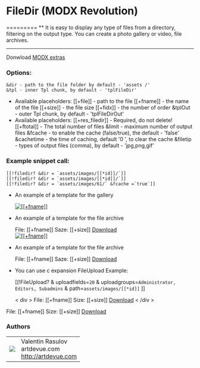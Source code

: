 # FileDir (MODX Revolution)
=========
** It is easy to display any type of files from a directory, filtering on the output type.
You can create a photo gallery or video, file archives.

----------------------------------------

Donwload [MODX extras](http://modx.com/extras/package/filedir)

### Options:

    &dir - path to the file folder by default - 'assets /'
    &tpl - inner Tpl chunk, by default - 'tplFileDir'
*   Available placeholders:
    [[+file]] - path to the file
    [[+fname]] - the name of the file
    [[+size]] - the file size
    [[+fidx]] - the number of order
    &tplOut - outer Tpl chunk, by default - 'tplFileDirOut'
*   Available placeholders:
    [[+res_filedir]] - Required, do not delete!
    [[+ftotal]] - The total number of files
    &limit - maximum number of output files
    &fcache - to enable the cache (false/true), the default - 'false'
    &cachetime - the time of caching, default '0 ', to clear the cache
    &filetip - types of output files (comma), by default - 'jpg,png,gif'

### Example snippet call:

    [[!filedir? &dir = `assets/images/[[*id]]/`]]
    [[!filedir? &dir = `assets/images/[[*id]]/`]]
    [[!filedir? &dir = `assets/images/61/` &fcache =`true`]]
    
*   An example of a template for the gallery
    <div>
      <a href="[[+file]]" title="[[+fname]]">
        <img src="[[+file:rezimgcrop=`r-150x,c-150x75`]]" alt="[[+fname]]">
      </a>
    </div>

*   An example of a template for the file archive
    <div>
      File: [[+fname]]
      Saze: [[+size]]
      <a href="[[+file]]">Download</a>
    </div>
    <div>
      <a href="[[+file]]" title="[[+fname]]">
        <img src="[[+file:rezimgcrop=`r-150x,c-150x75`]]" alt="[[+fname]]">
      </a>
    </div>

*   An example of a template for the file archive

    <div>
      File: [[+fname]]
      Saze: [[+size]]
      <a href="[[+file]]">Download</a>
    </div>

*   You can use c expansion FileUpload
    Example:

    [[!FileUpload?
    & uploadfields=`20`
    & uploadgroups=`Administrator, Editors, Subadmins`
    & path=`assets/images/[[*id]]`
    ]]

    < div >
      File: [[+fname]]
      Size: [[+size]]
      <a href="[[+file]]">Download</a>
    < /div >

   <div>
      File: [[+fname]]
      Size: [[+size]]
      <a href="[[+file]]">Download</a>
    </div>

### Authors
<table>
  <tr>
    <td><img src="http://www.gravatar.com/avatar/39ef1c740deff70b054c1d9ae8f86d02?s=60"></td><td valign="middle">Valentin Rasulov<br>artdevue.com<br><a href="http://artdevue.com">http://artdevue.com</a></td>
  </tr>
</table>
